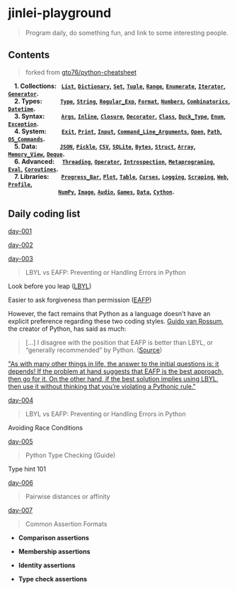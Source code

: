 # jinlei-playground

> Program daily, do something fun, and link to some interesting people.

Contents
--------

> forked from [gto76/python-cheatsheet](https://github.com/gto76/python-cheatsheet)

**&nbsp;&nbsp;&nbsp;** **1. Collections:** **&nbsp;** **[`List`](#list)**__,__ **[`Dictionary`](#dictionary)**__,__ **[`Set`](#set)**__,__ **[`Tuple`](#tuple)**__,__ **[`Range`](#range)**__,__ **[`Enumerate`](#enumerate)**__,__ **[`Iterator`](#iterator)**__,__ **[`Generator`](#generator)**__.__  
**&nbsp;&nbsp;&nbsp;** **2. Types:** **&nbsp;&nbsp;&nbsp;&nbsp;&nbsp;&nbsp;&nbsp;&nbsp;&nbsp;&nbsp;**  **[`Type`](#type)**__,__ **[`String`](#string)**__,__ **[`Regular_Exp`](#regex)**__,__ **[`Format`](#format)**__,__ **[`Numbers`](#numbers)**__,__ **[`Combinatorics`](#combinatorics)**__,__ **[`Datetime`](#datetime)**__.__  
**&nbsp;&nbsp;&nbsp;** **3. Syntax:** **&nbsp;&nbsp;&nbsp;&nbsp;&nbsp;&nbsp;&nbsp;&nbsp;&nbsp;**  **[`Args`](#arguments)**__,__ **[`Inline`](#inline)**__,__ **[`Closure`](#closure)**__,__ **[`Decorator`](#decorator)**__,__ **[`Class`](#class)**__,__ **[`Duck_Type`](#duck-types)**__,__ **[`Enum`](#enum)**__,__ **[`Exception`](#exceptions)**__.__  
**&nbsp;&nbsp;&nbsp;** **4. System:** **&nbsp;&nbsp;&nbsp;&nbsp;&nbsp;&nbsp;&nbsp;&nbsp;**  **[`Exit`](#exit)**__,__ **[`Print`](#print)**__,__ **[`Input`](#input)**__,__ **[`Command_Line_Arguments`](#command-line-arguments)**__,__ **[`Open`](#open)**__,__ **[`Path`](#path)**__,__ **[`OS_Commands`](#oscommands)**__.__  
**&nbsp;&nbsp;&nbsp;** **5. Data:** **&nbsp;&nbsp;&nbsp;&nbsp;&nbsp;&nbsp;&nbsp;&nbsp;&nbsp;&nbsp;&nbsp;&nbsp;&nbsp;**  **[`JSON`](#json)**__,__ **[`Pickle`](#pickle)**__,__ **[`CSV`](#csv)**__,__ **[`SQLite`](#sqlite)**__,__ **[`Bytes`](#bytes)**__,__ **[`Struct`](#struct)**__,__ **[`Array`](#array)**__,__ **[`Memory_View`](#memory-view)**__,__ **[`Deque`](#deque)**__.__  
**&nbsp;&nbsp;&nbsp;** **6. Advanced:** **&nbsp;&nbsp;&nbsp;**  **[`Threading`](#threading)**__,__ **[`Operator`](#operator)**__,__ **[`Introspection`](#introspection)**__,__ **[`Metaprograming`](#metaprograming)**__,__ **[`Eval`](#eval)**__,__ **[`Coroutines`](#coroutines)**__.__  
**&nbsp;&nbsp;&nbsp;** **7. Libraries:** **&nbsp;&nbsp;&nbsp;&nbsp;&nbsp;&nbsp;**  **[`Progress_Bar`](#progress-bar)**__,__ **[`Plot`](#plot)**__,__ **[`Table`](#table)**__,__ **[`Curses`](#curses)**__,__ **[`Logging`](#logging)**__,__ **[`Scraping`](#scraping)**__,__ **[`Web`](#web)**__,__ **[`Profile`](#profiling)**__,__  
**&nbsp;&nbsp;&nbsp;&nbsp;&nbsp;&nbsp;&nbsp;&nbsp;&nbsp;&nbsp;&nbsp;&nbsp;&nbsp;&nbsp;&nbsp;&nbsp;&nbsp;&nbsp;&nbsp;&nbsp;&nbsp;&nbsp;&nbsp;&nbsp;&nbsp;&nbsp;&nbsp;&nbsp;&nbsp;&nbsp;&nbsp;&nbsp;&nbsp;** **[`NumPy`](#numpy)**__,__ **[`Image`](#image)**__,__ **[`Audio`](#audio)**__,__ **[`Games`](#pygame)**__,__ **[`Data`](#pandas)**__,__ **[`Cython`](#cython)**__.__

## Daily coding list

[day-001](./2022/day-001.py)

[day-002](./2022/day-002.py)

[day-003](./2022/day-003.py)

> LBYL vs EAFP: Preventing or Handling Errors in Python

Look before you leap ([LBYL](https://docs.python.org/3/glossary.html#term-LBYL))

Easier to ask forgiveness than permission ([EAFP](https://docs.python.org/3/glossary.html#term-EAFP))

However, the fact remains that Python as a language doesn't have an explicit preference regarding these two coding styles. [Guido van Rossum](https://twitter.com/gvanrossum), the creator of Python, has said as much:

> […] I disagree with the position that EAFP is better than LBYL, or “generally recommended” by Python. ([Source](https://mail.python.org/pipermail/python-dev/2014-March/133118.html))

["As with many other things in life, the answer to the initial questions is: it depends! If the problem at hand suggests that EAFP is the best approach, then go for it. On the other hand, if the best solution implies using LBYL, then use it without thinking that you’re violating a Pythonic rule."](https://realpython.com/python-lbyl-vs-eafp/#the-pythonic-way-to-go-lbyl-or-eafp)

[day-004](./2022/day-004.py)

> LBYL vs EAFP: Preventing or Handling Errors in Python

Avoiding Race Conditions

[day-005](./2022/day-005.py)

> Python Type Checking (Guide)

Type hint 101

[day-006](./2022/day-006.py)

> Pairwise distances or affinity



[day-007](./2022/day-007.py)

> Common Assertion Formats

- **Comparison assertions** 

- **Membership assertions**

- **Identity assertions**

- **Type check assertions** 

  
